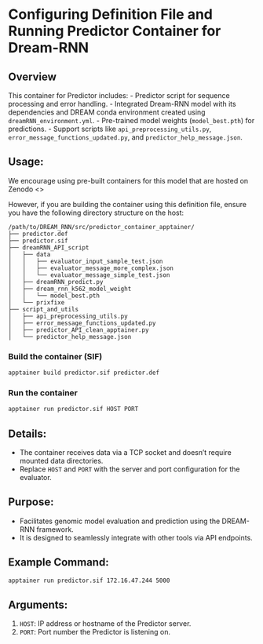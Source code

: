 # Configuring Definition File and Running Predictor Container for Dream-RNN

## Overview

This container for Predictor includes:
    - Predictor script for sequence processing and error handling.
    - Integrated Dream-RNN model with its dependencies and DREAM conda environment created using `dreamRNN_environment.yml`.
    - Pre-trained model weights (`model_best.pth`) for predictions.
    - Support scripts like `api_preprocessing_utils.py`, `error_message_functions_updated.py`, and `predictor_help_message.json`.

## **Usage:**

We encourage using pre-built containers for this model that are hosted on Zenodo <<PASTE LINK HERE>>

However, if you are building the container using this definition file, ensure you have the following directory structure on the host:

```
/path/to/DREAM_RNN/src/predictor_container_apptainer/
├── predictor.def
├── predictor.sif
├── dreamRNN_API_script
│   ├── data
│   │   ├── evaluator_input_sample_test.json
│   │   ├── evaluator_message_more_complex.json
│   │   └── evaluator_message_simple_test.json
│   ├── dreamRNN_predict.py
│   ├── dream_rnn_k562_model_weight
│   │   └── model_best.pth
│   └── prixfixe
├── script_and_utils
│   ├── api_preprocessing_utils.py
│   ├── error_message_functions_updated.py
│   ├── predictor_API_clean_apptainer.py
│   └── predictor_help_message.json
```

### Build the container (SIF)

```bash
apptainer build predictor.sif predictor.def
```

### Run the container

```bash
apptainer run predictor.sif HOST PORT
```

## **Details:**

- The container receives data via a TCP socket and doesn’t require mounted data directories.
- Replace `HOST` and `PORT` with the server and port configuration for the evaluator.

## **Purpose:**

- Facilitates genomic model evaluation and prediction using the DREAM-RNN framework.
- It is designed to seamlessly integrate with other tools via API endpoints.

## **Example Command:**

```bash
apptainer run predictor.sif 172.16.47.244 5000
```

## **Arguments:**

1. `HOST`: IP address or hostname of the Predictor server.
2. `PORT`: Port number the Predictor is listening on.
